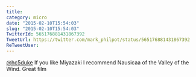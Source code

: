 ```yaml
---
title: 
category: micro
date: "2015-02-10T15:54:03"
slug: "2015-02-10T15:54:03"
TwitterId: 565176881431867392
TweetUrl: https://twitter.com/mark_philpot/status/565176881431867392
ReTweetUser: 
---
```


[@hc5duke](https://twitter.com/hc5duke) If you like Miyazaki I recommend Nausicaa of the Valley of the Wind. Great film